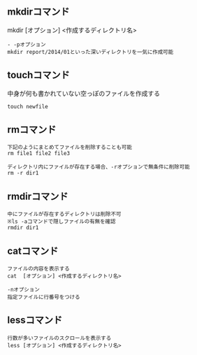 ## mkdirコマンド
mkdir [オプション] <作成するディレクトリ名>

    - -pオプション
    mkdir report/2014/01といった深いディレクトリを一気に作成可能

## touchコマンド
中身が何も書かれていない空っぽのファイルを作成する

    touch newfile

## rmコマンド
    下記のようにまとめてファイルを削除することも可能
    rm file1 file2 file3
    
    ディレクトリ内にファイルが存在する場合、-rオプションで無条件に削除可能
    rm -r dir1

## rmdirコマンド

    中にファイルが存在するディレクトリは削除不可
    ※ls -aコマンドで隠しファイルの有無を確認
    rmdir dir1

## catコマンド
    ファイルの内容を表示する
    cat  [オプション] <作成するディレクトリ名>

    -nオプション
    指定ファイルに行番号をつける

## lessコマンド
    行数が多いファイルのスクロールを表示する
    less [オプション] <作成するディレクトリ名>
